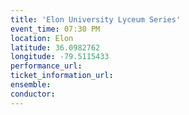 ```yaml
---
title: 'Elon University Lyceum Series'
event_time: 07:30 PM
location: Elon
latitude: 36.0982762
longitude: -79.5115433
performance_url: 
ticket_information_url: 
ensemble: 
conductor: 
---
```

